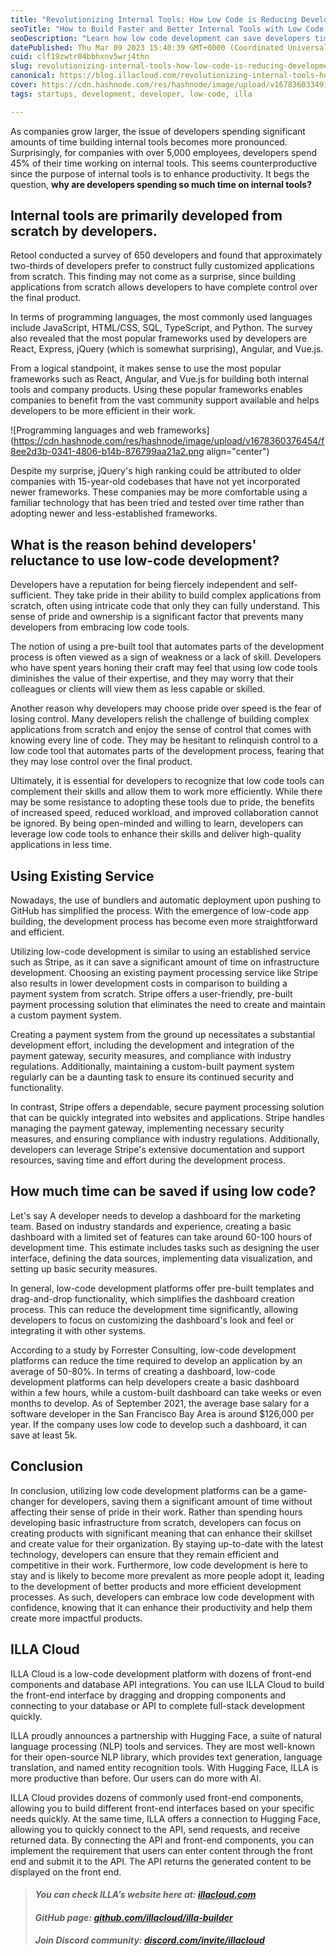 ```yaml
---
title: "Revolutionizing Internal Tools: How Low Code is Reducing Development Time for Developers"
seoTitle: "How to Build Faster and Better Internal Tools with Low Code Platforms"
seoDescription: "Learn how low code development can save developers time and boost their productivity without compromising their pride in their work."
datePublished: Thu Mar 09 2023 15:40:39 GMT+0000 (Coordinated Universal Time)
cuid: clf19zwtr04bbhxnv5wrj4thn
slug: revolutionizing-internal-tools-how-low-code-is-reducing-development-time-for-developers
canonical: https://blog.illacloud.com/revolutionizing-internal-tools-how-low-code-is-reducing-development-time-for-developers/
cover: https://cdn.hashnode.com/res/hashnode/image/upload/v1678360334919/ef431f42-4792-4a11-a419-70d0b1c24192.png
tags: startups, development, developer, low-code, illa

---
```


As companies grow larger, the issue of developers spending significant amounts of time building internal tools becomes more pronounced. Surprisingly, for companies with over 5,000 employees, developers spend 45% of their time working on internal tools. This seems counterproductive since the purpose of internal tools is to enhance productivity. It begs the question, **why are developers spending so much time on internal tools?**

## Internal tools are primarily developed from scratch by developers.

Retool conducted a survey of 650 developers and found that approximately two-thirds of developers prefer to construct fully customized applications from scratch. This finding may not come as a surprise, since building applications from scratch allows developers to have complete control over the final product.

In terms of programming languages, the most commonly used languages include JavaScript, HTML/CSS, SQL, TypeScript, and Python. The survey also revealed that the most popular frameworks used by developers are React, Express, jQuery (which is somewhat surprising), Angular, and Vue.js.

From a logical standpoint, it makes sense to use the most popular frameworks such as React, Angular, and Vue.js for building both internal tools and company products. Using these popular frameworks enables companies to benefit from the vast community support available and helps developers to be more efficient in their work.

![Programming languages and web frameworks](https://cdn.hashnode.com/res/hashnode/image/upload/v1678360376454/f8ee2d3b-0341-4806-b14b-876799aa21a2.png align="center")

Despite my surprise, jQuery's high ranking could be attributed to older companies with 15-year-old codebases that have not yet incorporated newer frameworks. These companies may be more comfortable using a familiar technology that has been tried and tested over time rather than adopting newer and less-established frameworks.

## What is the reason behind developers' reluctance to use low-code development?

Developers have a reputation for being fiercely independent and self-sufficient. They take pride in their ability to build complex applications from scratch, often using intricate code that only they can fully understand. This sense of pride and ownership is a significant factor that prevents many developers from embracing low code tools.

The notion of using a pre-built tool that automates parts of the development process is often viewed as a sign of weakness or a lack of skill. Developers who have spent years honing their craft may feel that using low code tools diminishes the value of their expertise, and they may worry that their colleagues or clients will view them as less capable or skilled.

Another reason why developers may choose pride over speed is the fear of losing control. Many developers relish the challenge of building complex applications from scratch and enjoy the sense of control that comes with knowing every line of code. They may be hesitant to relinquish control to a low code tool that automates parts of the development process, fearing that they may lose control over the final product.

Ultimately, it is essential for developers to recognize that low code tools can complement their skills and allow them to work more efficiently. While there may be some resistance to adopting these tools due to pride, the benefits of increased speed, reduced workload, and improved collaboration cannot be ignored. By being open-minded and willing to learn, developers can leverage low code tools to enhance their skills and deliver high-quality applications in less time.

## Using Existing Service

Nowadays, the use of bundlers and automatic deployment upon pushing to GitHub has simplified the process. With the emergence of low-code app building, the development process has become even more straightforward and efficient.

Utilizing low-code development is similar to using an established service such as Stripe, as it can save a significant amount of time on infrastructure development. Choosing an existing payment processing service like Stripe also results in lower development costs in comparison to building a payment system from scratch. Stripe offers a user-friendly, pre-built payment processing solution that eliminates the need to create and maintain a custom payment system.

Creating a payment system from the ground up necessitates a substantial development effort, including the development and integration of the payment gateway, security measures, and compliance with industry regulations. Additionally, maintaining a custom-built payment system regularly can be a daunting task to ensure its continued security and functionality.

In contrast, Stripe offers a dependable, secure payment processing solution that can be quickly integrated into websites and applications. Stripe handles managing the payment gateway, implementing necessary security measures, and ensuring compliance with industry regulations. Additionally, developers can leverage Stripe's extensive documentation and support resources, saving time and effort during the development process.

## How much time can be saved if using low code?

Let's say A developer needs to develop a dashboard for the marketing team. Based on industry standards and experience, creating a basic dashboard with a limited set of features can take around 60-100 hours of development time. This estimate includes tasks such as designing the user interface, defining the data sources, implementing data visualization, and setting up basic security measures.

In general, low-code development platforms offer pre-built templates and drag-and-drop functionality, which simplifies the dashboard creation process. This can reduce the development time significantly, allowing developers to focus on customizing the dashboard's look and feel or integrating it with other systems.

According to a study by Forrester Consulting, low-code development platforms can reduce the time required to develop an application by an average of 50-80%. In terms of creating a dashboard, low-code development platforms can help developers create a basic dashboard within a few hours, while a custom-built dashboard can take weeks or even months to develop. As of September 2021, the average base salary for a software developer in the San Francisco Bay Area is around $126,000 per year. If the company uses low code to develop such a dashboard, it can save at least 5k.

## Conclusion

In conclusion, utilizing low code development platforms can be a game-changer for developers, saving them a significant amount of time without affecting their sense of pride in their work. Rather than spending hours developing basic infrastructure from scratch, developers can focus on creating products with significant meaning that can enhance their skillset and create value for their organization. By staying up-to-date with the latest technology, developers can ensure that they remain efficient and competitive in their work. Furthermore, low code development is here to stay and is likely to become more prevalent as more people adopt it, leading to the development of better products and more efficient development processes. As such, developers can embrace low code development with confidence, knowing that it can enhance their productivity and help them create more impactful products.

## **ILLA Cloud**

ILLA Cloud is a low-code development platform with dozens of front-end components and database API integrations. You can use ILLA Cloud to build the front-end interface by dragging and dropping components and connecting to your database or API to complete full-stack development quickly.

ILLA proudly announces a partnership with Hugging Face, a suite of natural language processing (NLP) tools and services. They are most well-known for their open-source NLP library, which provides text generation, language translation, and named entity recognition tools. With Hugging Face, ILLA is more productive than before. Our users can do more with AI.

ILLA Cloud provides dozens of commonly used front-end components, allowing you to build different front-end interfaces based on your specific needs quickly. At the same time, ILLA offers a connection to Hugging Face, allowing you to quickly connect to the API, send requests, and receive returned data. By connecting the API and front-end components, you can implement the requirement that users can enter content through the front end and submit it to the API. The API returns the generated content to be displayed on the front end.

> #### ***You can check ILLA’s website here at:*** [***illacloud.com***](http://illacloud.com)
> 
> #### *GitHub page:* [***github.com/illacloud/illa-builder***](http://github.com/illacloud/illa-builder)
> 
> #### *Join Discord community:* [***discord.com/invite/illacloud***](http://discord.com/invite/illacloud)